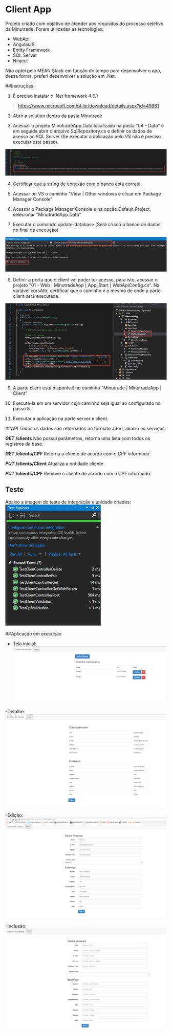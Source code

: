 # Client App
Projeto criado com objetivo de atender aos requisitos do processo seletivo da Minutrade. Foram utilizadas as tecnologias:
- WebApi
- AngularJS
- Entity Framework
- SQL Server
- Ninject

Não optei pelo MEAN Stack em função do tempo para desenvolver o app, dessa forma, preferi desenvolver a solução em .Net.

##Instruções:
1. É preciso instalar o .Net framework 4.6.1
 > https://www.microsoft.com/pt-br/download/details.aspx?id=49981

2. Abrir a solution dentro da pasta Minutrade

3. Acessar o projeto MinutradeApp.Data localizado na pasta "04 - Data" e em seguida abrir o arquivo SqlRepository.cs e definir os dados de acesso ao SQL Server (Se executar a aplicação pelo VS não é preciso executar este passo).

![SqlConnection](/Minutrade/screens/SqlConnection.png?raw=true "SqlConnection")

4. Certificar que a string de conexão com o banco está correta.

5. Acessar on VS o caminho "View | Other windows e clicar em Package Manager Console"

6. Acessar o Package Manager Console e na opção Default Project, selecionar "MinutradeApp.Data"

7. Executar o comando update-database (Será criado o banco de dados no final da execução)

![CreateDataBase](/Minutrade/screens/CreateDataBase.png?raw=true "CreateDataBase")

8. Definir a porta que o client vai poder ter acesso, para isto, acessar o projeto "01 - Web | MinutradeApp | App_Start | WebApiConfig.cs". Na variável corsAttr, certificar que o caminho é o mesmo de onde a parte client será executada.

![Client_Url_Permission](/Minutrade/screens/Client_Url_Permission.png?raw=true "Client_Url_Permission")

9. A parte client está disponível no caminho "Minutrade | MinutradeApp | Client"

10. Executá-la em um servidor cujo caminho seja igual ao configurado no passo 8.

11. Executar a aplicação na parte server e client.

##API
Todos os dados são retornados no formato JSon, abaixo os serviços:

***GET* /clients**
Não possui parâmetros, retorna uma lista com todos os registros da base.

***GET* /clients/CPF**
Retorna o cliente de acordo com o CPF informado. 

***PUT* /clients/Client**
Atualiza a entidade cliente

***PUT* /clients/CPF**
Remove o cliente de acordo com o CPF informado.

## Teste
Abaixo a imagem do teste de integração e unidade criados:
![TestExplorer](/Minutrade/screens/TestExplorer.png?raw=true "TestExplorer")

##Aplicação em execução
- Tela inicial:
![Index](/Minutrade/screens/Index.png?raw=true "Index")

-Detalhe:
![View](/Minutrade/screens/View.png?raw=true "View")

-Edição:
![Edit](/Minutrade/screens/Edit.png?raw=true "Edit")

-Inclusão:
![New](/Minutrade/screens/New.png?raw=true "New")

